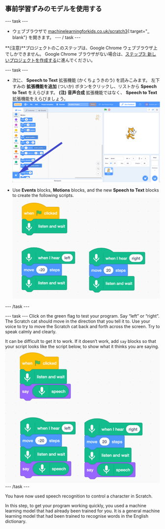 ## 事前学習ずみのモデルを使用する

--- task ---
+ ウェブブラウザで [machinelearningforkids.co.uk/scratch3](https://machinelearningforkids.co.uk/scratch3/){:target="_ blank"} を開きます。 --- / task ---

**(注意)**プロジェクトのこのステップは、Google Chrome ウェブブラウザ上でしかできません。 Google Chrome ブラウザがない場合は、[ステップ3: 新しいプロジェクトを作成する](https://projects.raspberrypi.org/en/projects/alien-language/3)に進んでください。

--- task ---
+ 次に、 **Speech to Text** 拡張機能 (かくちょうきのう) を読みこみます。 左下すみの **拡張機能を追加** (ついか) ボタンをクリックし、リストから **Speech to Text** をえらびます。 **(注)** **音声合成** 拡張機能ではなく、 **Speech to Text** 拡張機能をえらびましょう。 ![拡張機能ボタンを指す矢印 (やじるし)](images/extensions-annotated.png)

+ Use **Events** blocks, **Motions** blocks, and the new **Speech to Text** blocks to create the following scripts. ![追加する新しいスクリプト](images/S-to-T-blocks.png)

--- /task ---

--- task --- Click on the green flag to test your program. Say “left” or “right”. The Scratch cat should move in the direction that you tell it to. Use your voice to try to move the Scratch cat back and forth across the screen. Try to speak calmly and clearly.

It can be difficult to get it to work. If it doesn’t work, add `say` blocks so that your script looks like the script below, to show what it thinks you are saying. ![New scripts to see what the computer thinks you are saying](images/S-to-T-blocks-test.png) --- /task ---

You have now used speech recognition to control a character in Scratch.

In this step, to get your program working quickly, you used a machine learning model that had already been trained for you. It is a general machine learning model that had been trained to recognise words in the English dictionary. 
